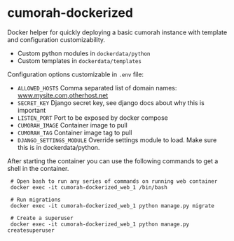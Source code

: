 # cumorah-dockerized

Docker helper for quickly deploying a basic cumorah instance
with template and configuration customizability.

 * Custom python modules in `dockerdata/python`
 * Custom templates in `dockerdata/templates`

Configuration options customizable in `.env` file:

 * `ALLOWED_HOSTS` Comma separated list of domain names: www.mysite.com,otherhost.net 
 * `SECRET_KEY` Django secret key, see django docs about why this is important
 * `LISTEN_PORT` Port to be exposed by docker compose
 * `CUMORAH_IMAGE` Container image to pull
 * `CUMORAH_TAG` Container image tag to pull
 * `DJANGO_SETTINGS_MODULE` Override settings module to load. Make sure this is in dockerdata/python.

After starting the container you can use the following commands
to get a shell in the container.

```shell
 # Open bash to run any series of commands on running web container
 docker exec -it cumorah-dockerized_web_1 /bin/bash

 # Run migrations
 docker exec -it cumorah-dockerized_web_1 python manage.py migrate 

 # Create a superuser
 docker exec -it cumorah-dockerized_web_1 python manage.py createsuperuser
```
